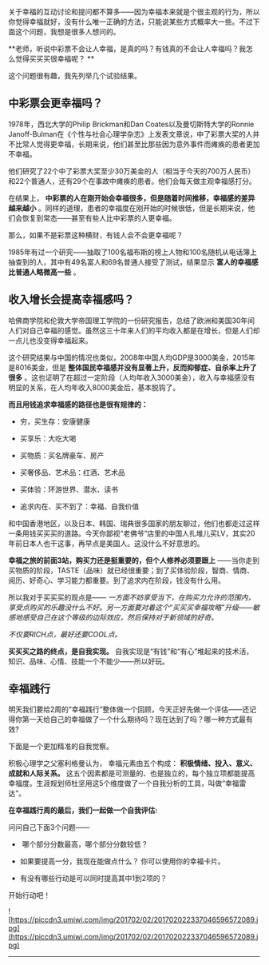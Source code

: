 关于幸福的互动讨论和提问都不算多——因为幸福本来就是个很主观的行为，所以你觉得幸福就好，没有什么唯一正确的方法，只能说某些方式概率大一些。不过下面这个问题，我想是很多人想问的。

 **老师，听说中彩票不会让人幸福，是真的吗？有钱真的不会让人幸福吗？我怎么觉得买买买很幸福呢？ **   

这个问题很有趣，我先列举几个试验结果。

## 中彩票会更幸福吗？

1978年，西北大学的Philip Brickman和Dan Coates以及曼切斯特大学的Ronnie Janoff-Bulman在《个性与社会心理学杂志》上发表文章说，中了彩票大奖的人并不比常人觉得更幸福，长期来说，他们甚至比那些因为意外事件而瘫痪的患者更加不幸福。

他们研究了22个中了彩票大奖至少30万美金的人（相当于今天的700万人民币）和22个普通人，还有29个在事故中瘫痪的患者。他们会每天做主观幸福感打分。

在结果上， **中彩票的人在刚开始会幸福很多，但是随着时间推移，幸福感的差异越来越小** 。同样的道理，患者的幸福度在刚开始的时候很低，但是长期来说，他们会恢复到常态——甚至有些人比中彩票的人更幸福。

那么，如果不是彩票这种横财，有钱人会不会更幸福呢？

1985年有过一个研究——抽取了100名福布斯的榜上人物和100名随机从电话簿上抽查到的人，其中有49名富人和69名普通人接受了测试，结果显示 **富人的幸福感比普通人略微高一些** 。

## 收入增长会提高幸福感吗？

哈佛商学院和伦敦大学帝国理工学院的一份研究报告，总结了欧洲和美国30年间人们对自己幸福的感觉。虽然这三十年来人们的平均收入都是在增长，但是人们却一点儿也没变得幸福起来。

这个研究结果与中国的情况也类似，2008年中国人均GDP是3000美金，2015年是8016美金，但是 **整体国民幸福感并没有显著上升，反而抑郁症、自杀率上升了很多** 。这也证明了在超过一定阶段（人均年收入3000美金），收入与幸福感没有明显的关系，在人均年收入8000美金后，基本脱钩了。

 **而且用钱追求幸福感的路径也是很有规律的：**

* 穷，买生存：安康健康

* 买享乐：大吃大喝

* 买物质：买名牌豪车、房产

* 买奢侈品、艺术品：红酒、艺术品

* 买体验：环游世界、潜水、读书

* 追求内在、买不到了：幸福、自我价值

和中国香港地区，以及日本、韩国、瑞典很多国家的朋友聊过，他们也都走过这样一条用钱买买买的道路。今天你鄙视“老佛爷”店里的中国人扎堆儿买LV，其实20年前日本人也干这事，再早点是美国人。这没什么不好意思的。

 **幸福之旅的前面3站，购买力还是挺重要的，但个人修养必须要跟上** ——当你走到买物质的阶段，TASTE（品味）就已经很重要；到了买体验阶段，智商、情商、阅历、好奇心、学习能力都重要。到了追求内在阶段，钱没有什么用。

所以我对于买买买的观点是—— *一方面不妨享受当下，在购买力允许的范围内，享受点购买的乐趣没什么不好。另一方面要对着这个“买买买幸福攻略”升级——敏感地感受自己在这个等级的边际效应，然后保持对于新领域的好奇。*

 *不仅要RICH点，最好还要COOL点。*

 **买买买之路的终点，是自我实现。** 自我实现是“有钱”和“有心”堆起来的技术活，知识、品味、心情、技能一个不能少——所以好玩。

## 幸福践行

明天我们要给2周的“幸福践行”整体做一个回顾，今天正好先做一个评估——还记得你第一天给自己的幸福做了一个什么期待吗？现在达到了吗？哪一种方式最有效?

下面是一个更加精准的自我觉察。

积极心理学之父塞利格曼认为， 幸福元素由五个构成： **积极情绪、投入、意义、成就和人际关系。** 这五个因素都是可测量的、也是独立的，每个独立项都能提高幸福度。生涯规划师杜坚用这5个维度做了一个自我分析的工具，叫做“幸福雷达”。

 **在幸福践行周的最后，我们一起做一个自我评估:**

问问自己下面3个问题——

*  哪个部分分数最高，哪个部分分数较低？

* 如果要提高一分，我现在能做点什么？ 你可以使用你的幸福卡片。

* 有没有哪些行动是可以同时提高其中1到2项的？

开始行动吧！

![https://piccdn3.umiwi.com/img/201702/02/201702022337046596572089.jpg](https://piccdn3.umiwi.com/img/201702/02/201702022337046596572089.jpg)

---
